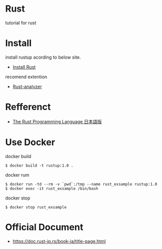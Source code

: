 # Rust
tutorial for rust

# Install
install rustup acording to below site.  
- [Install Rust](https://www.rust-lang.org/tools/install)

recomend extention
- [Rust-analyzer](https://rust-analyzer.github.io/manual.html)

# Refferenct
- [The Rust Programming Language 日本語版](https://doc.rust-jp.rs/book-ja/title-page.html)


# Use Docker

docker build
```
$ docker build -t rustup:1.0 .
```

docker rum

```
$ docker run -td --rm -v `pwd`:/tmp --name rust_exsample rustup:1.0
$ docker exec -it rust_exsample /bin/bash
```

docker stop
```
$ docker stop rust_exsample
```

# Official Document
- https://doc.rust-jp.rs/book-ja/title-page.html